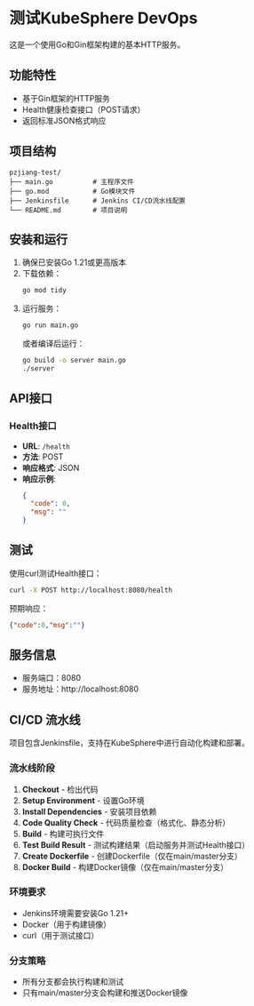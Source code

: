 # 测试KubeSphere DevOps

这是一个使用Go和Gin框架构建的基本HTTP服务。

## 功能特性

- 基于Gin框架的HTTP服务
- Health健康检查接口（POST请求）
- 返回标准JSON格式响应

## 项目结构

```
pzjiang-test/
├── main.go          # 主程序文件
├── go.mod           # Go模块文件
├── Jenkinsfile      # Jenkins CI/CD流水线配置
└── README.md        # 项目说明
```

## 安装和运行

1. 确保已安装Go 1.21或更高版本
2. 下载依赖：
   ```bash
   go mod tidy
   ```
3. 运行服务：
   ```bash
   go run main.go
   ```
   或者编译后运行：
   ```bash
   go build -o server main.go
   ./server
   ```

## API接口

### Health接口

- **URL**: `/health`
- **方法**: POST
- **响应格式**: JSON
- **响应示例**:
  ```json
  {
    "code": 0,
    "msg": ""
  }
  ```

## 测试

使用curl测试Health接口：

```bash
curl -X POST http://localhost:8080/health
```

预期响应：
```json
{"code":0,"msg":""}
```

## 服务信息

- 服务端口：8080
- 服务地址：http://localhost:8080

## CI/CD 流水线

项目包含Jenkinsfile，支持在KubeSphere中进行自动化构建和部署。

### 流水线阶段

1. **Checkout** - 检出代码
2. **Setup Environment** - 设置Go环境
3. **Install Dependencies** - 安装项目依赖
4. **Code Quality Check** - 代码质量检查（格式化、静态分析）
5. **Build** - 构建可执行文件
6. **Test Build Result** - 测试构建结果（启动服务并测试Health接口）
7. **Create Dockerfile** - 创建Dockerfile（仅在main/master分支）
8. **Docker Build** - 构建Docker镜像（仅在main/master分支）

### 环境要求

- Jenkins环境需要安装Go 1.21+
- Docker（用于构建镜像）
- curl（用于测试接口）

### 分支策略

- 所有分支都会执行构建和测试
- 只有main/master分支会构建和推送Docker镜像
